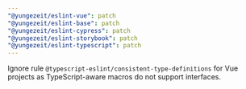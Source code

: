 ```yaml
---
"@yungezeit/eslint-vue": patch
"@yungezeit/eslint-base": patch
"@yungezeit/eslint-cypress": patch
"@yungezeit/eslint-storybook": patch
"@yungezeit/eslint-typescript": patch
---
```


Ignore rule `@typescript-eslint/consistent-type-definitions` for Vue projects as TypeScript-aware macros do not support interfaces.
